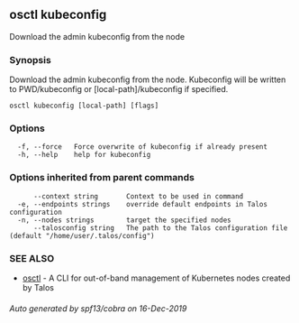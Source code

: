<!-- markdownlint-disable -->
## osctl kubeconfig

Download the admin kubeconfig from the node

### Synopsis

Download the admin kubeconfig from the node.
Kubeconfig will be written to PWD/kubeconfig or [local-path]/kubeconfig if specified.

```
osctl kubeconfig [local-path] [flags]
```

### Options

```
  -f, --force   Force overwrite of kubeconfig if already present
  -h, --help    help for kubeconfig
```

### Options inherited from parent commands

```
      --context string       Context to be used in command
  -e, --endpoints strings    override default endpoints in Talos configuration
  -n, --nodes strings        target the specified nodes
      --talosconfig string   The path to the Talos configuration file (default "/home/user/.talos/config")
```

### SEE ALSO

* [osctl](osctl.md)	 - A CLI for out-of-band management of Kubernetes nodes created by Talos

###### Auto generated by spf13/cobra on 16-Dec-2019
